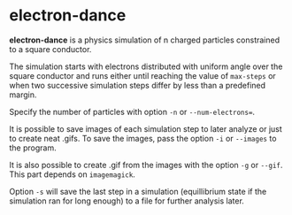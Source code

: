 # electron-dance

**electron-dance** is a physics simulation of n charged particles constrained to a square conductor.

The simulation starts with electrons distributed with uniform angle over the square conductor and runs either until
reaching the value of `max-steps` or when two successive simulation steps differ by less than a predefined margin.

Specify the number of particles with option `-n` or `--num-electrons=`.

It is possible to save images of each simulation step to later analyze or just to create neat .gifs.
To save the images, pass the option `-i` or `--images` to the program.

It is also possible to create .gif from the images with the option `-g` or `--gif`. This part depends on `imagemagick`.

Option `-s` will save the last step in a simulation (equillibrium state if the simulation ran for long enough) to a file
for further analysis later.
